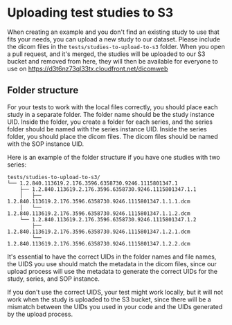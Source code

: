 # Uploading test studies to S3

When creating an example and you don't find an existing study to use that fits your needs, you can upload a new study to our dataset. Please include the dicom files in the `tests/studies-to-upload-to-s3` folder. When you open a pull request, and it's merged, the studies will be uploaded to our S3 bucket and removed from here, they will then be available for everyone to use on https://d3t6nz73ql33tx.cloudfront.net/dicomweb

## Folder structure

For your tests to work with the local files correctly, you should place each study in a separate folder. The folder name should be the study instance UID. Inside the folder, you create a folder for each series, and the series folder should be named with the series instance UID. Inside the series folder, you should place the dicom files. The dicom files should be named with the SOP instance UID.

Here is an example of the folder structure if you have one studies with two series:

```
tests/studies-to-upload-to-s3/
└── 1.2.840.113619.2.176.3596.6358730.9246.1115801347.1
    ├── 1.2.840.113619.2.176.3596.6358730.9246.1115801347.1.1
    │   ├── 1.2.840.113619.2.176.3596.6358730.9246.1115801347.1.1.1.dcm
    │   └── 1.2.840.113619.2.176.3596.6358730.9246.1115801347.1.1.2.dcm
    └── 1.2.840.113619.2.176.3596.6358730.9246.1115801347.1.2
        ├── 1.2.840.113619.2.176.3596.6358730.9246.1115801347.1.2.1.dcm
        └── 1.2.840.113619.2.176.3596.6358730.9246.1115801347.1.2.2.dcm
```

It's essential to have the correct UIDs in the folder names and file names, the UIDS you use should match the metadata in the dicom files, since our upload process will use the metadata to generate the correct UIDs for the study, series, and SOP instance.

If you don't use the correct UIDS, your test might work locally, but it will not work when the study is uploaded to the S3 bucket, since there will be a mismatch between the UIDs you used in your code and the UIDs generated by the upload process.
